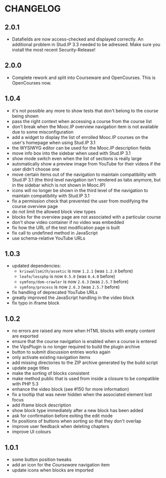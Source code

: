 CHANGELOG
=========

2.0.1
-----
* Datafields are now access-checked and displayed correctly. An additional problem in Stud.IP 3.3 needed to be adressed. Make sure you install the most recent Security-Release!

2.0.0
-----
* Complete rework and split into Courseware and OpenCourses. This is OpenCourses now.

1.0.4
-----

* it's not possible any more to show tests that don't belong to the course
  being shown
* pass the right context when accessing a course from the course list
* don't break when the Mooc.IP overview navigation item is not available due
  to some misconfiguration
* add a widget to display the list of enrolled Mooc.IP courses on the user's
  homepage when using Stud.IP 3.1
* the WYSIWYG editor can be used for the Mooc.IP description fields
* move info box into the sidebar when used with Stud.IP 3.1
* show mode switch even when the list of sections is really large
* automatically show a preview image from YouTube for their videos if the
  user didn't choose one
* move certain items out of the navigation to maintain compatibility with
  Stud.IP 3.1 (the third level navigation isn't rendered as tabs anymore,
  but in the sidebar which is not shown in Mooc.IP)
* icons will no longer be shown in the third level of the navigation to
  maintain compatibility with Stud.IP 3.1
* fix a permission check that prevented the user from modifying the course
  overview page
* do not limit the allowed block view types
* blocks for the overview page are not associated with a particular course
* don't show video container if no video was embedded
* fix how the URL of the test modification page is built
* fix call to undefined method in JavaScript
* use schema-relative YouTube URLs

1.0.3
-----

* updated dependencies:
  * `kriswallsmith/assetic` is now `1.2.1` (was `1.2.0` before)
  * `leafo/lessphp` is now `0.5.0` (was `0.4.0` before)
  * `symfony/dom-crawler` is now `2.6.3` (was `2.5.7` before)
  * `symfony/process` is now `2.6.3` (was `2.5.7` before)
* fix handling of deprecated YouTube URLs
* greatly improved the JavaScript handling in the video block
* fix typo in iframe block

1.0.2
-----

* no errors are raised any more when HTML blocks with empty content are
  exported
* ensure that the course navigation is enabled when a course is entered
* the VipsPlugin is no longer required to build the plugin archive
* button to submit discussion entries works again
* only activate existing navigation items
* add missing directories to the ZIP archive generated by the build script
* update page titles
* make the sorting of blocks consistent
* make method public that is used from inside a closure to be compatible
  with PHP 5.3
* enhance the video block (see #150 for more information)
* fix a tooltip that was never hidden when the associated element lost
  focus
* add iframe block description
* show block type immediately after a new block has been added
* ask for confirmation before exiting the edit mode
* fix positions of buttons when sorting so that they don't overlap
* improve user feedback when deleting chapters
* improve UI colours

1.0.1
-----

* some button position tweaks
* add an icon for the *Courseware* navigation item
* update icons when blocks are imported
